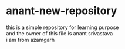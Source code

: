 # anant-new-repository
this is a simple repository for learning purpose
<br>
and the owner of this file is anant srivastava
<br>
i am from azamgarh
